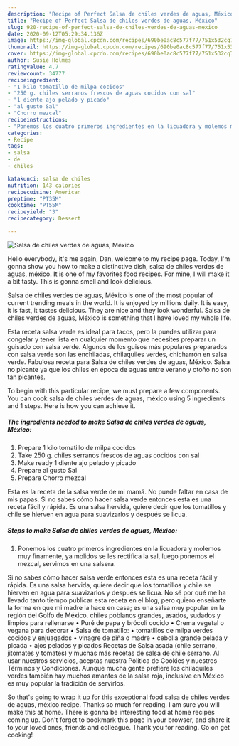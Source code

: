 ```yaml
---
description: "Recipe of Perfect Salsa de chiles verdes de aguas, México"
title: "Recipe of Perfect Salsa de chiles verdes de aguas, México"
slug: 920-recipe-of-perfect-salsa-de-chiles-verdes-de-aguas-mexico
date: 2020-09-12T05:29:34.136Z
image: https://img-global.cpcdn.com/recipes/690be0ac8c577f77/751x532cq70/salsa-de-chiles-verdes-de-aguas-mexico-foto-principal.jpg
thumbnail: https://img-global.cpcdn.com/recipes/690be0ac8c577f77/751x532cq70/salsa-de-chiles-verdes-de-aguas-mexico-foto-principal.jpg
cover: https://img-global.cpcdn.com/recipes/690be0ac8c577f77/751x532cq70/salsa-de-chiles-verdes-de-aguas-mexico-foto-principal.jpg
author: Susie Holmes
ratingvalue: 4.7
reviewcount: 34777
recipeingredient:
- "1 kilo tomatillo de milpa cocidos"
- "250 g. chiles serranos frescos de aguas cocidos con sal"
- "1 diente ajo pelado y picado"
- "al gusto Sal"
- "Chorro mezcal"
recipeinstructions:
- "Ponemos los cuatro primeros ingredientes en la licuadora y molemos muy finamente, ya molidos se les rectifica la sal, luego ponemos el mezcal, servimos en una salsera."
categories:
- Recipe
tags:
- salsa
- de
- chiles

katakunci: salsa de chiles 
nutrition: 143 calories
recipecuisine: American
preptime: "PT35M"
cooktime: "PT55M"
recipeyield: "3"
recipecategory: Dessert

---
```



![Salsa de chiles verdes de aguas, México](https://img-global.cpcdn.com/recipes/690be0ac8c577f77/751x532cq70/salsa-de-chiles-verdes-de-aguas-mexico-foto-principal.jpg)

Hello everybody, it's me again, Dan, welcome to my recipe page. Today, I'm gonna show you how to make a distinctive dish, salsa de chiles verdes de aguas, méxico. It is one of my favorites food recipes. For mine, I will make it a bit tasty. This is gonna smell and look delicious.

Salsa de chiles verdes de aguas, México is one of the most popular of current trending meals in the world. It is enjoyed by millions daily. It is easy, it is fast, it tastes delicious. They are nice and they look wonderful. Salsa de chiles verdes de aguas, México is something that I have loved my whole life.

Esta receta salsa verde es ideal para tacos, pero la puedes utilizar para congelar y tener lista en cualquier momento que necesites preparar un guisado con salsa verde. Algunos de los guisos más populares preparados con salsa verde son las enchiladas, chilaquiles verdes, chicharrón en salsa verde. Fabulosa receta para Salsa de chiles verdes de aguas, México. Salsa no picante ya que los chiles en época de aguas entre verano y otoño no son tan picantes.


To begin with this particular recipe, we must prepare a few components. You can cook salsa de chiles verdes de aguas, méxico using 5 ingredients and 1 steps. Here is how you can achieve it.

<!--inarticleads1-->

##### The ingredients needed to make Salsa de chiles verdes de aguas, México:

1. Prepare 1 kilo tomatillo de milpa cocidos
1. Take 250 g. chiles serranos frescos de aguas cocidos con sal
1. Make ready 1 diente ajo pelado y picado
1. Prepare al gusto Sal
1. Prepare Chorro mezcal


Esta es la receta de la salsa verde de mi mamá. No puede faltar en casa de mis papas. Si no sabes cómo hacer salsa verde entonces esta es una receta fácil y rápida. Es una salsa hervida, quiere decir que los tomatillos y chile se hierven en agua para suavizarlos y después se licua. 

<!--inarticleads2-->

##### Steps to make Salsa de chiles verdes de aguas, México:

1. Ponemos los cuatro primeros ingredientes en la licuadora y molemos muy finamente, ya molidos se les rectifica la sal, luego ponemos el mezcal, servimos en una salsera.


Si no sabes cómo hacer salsa verde entonces esta es una receta fácil y rápida. Es una salsa hervida, quiere decir que los tomatillos y chile se hierven en agua para suavizarlos y después se licua. No sé por qué me ha llevado tanto tiempo publicar esta receta en el blog, pero quiero enseñarte la forma en que mi madre la hace en casa; es una salsa muy popular en la región del Golfo de México. chiles poblanos grandes, asados, sudados y limpios para rellenarse • Puré de papa y brócoli cocido • Crema vegetal o vegana para decorar • Salsa de tomatillo: • tomatillos de milpa verdes cocidos y enjuagados • vinagre de piña o madre • cebolla grande pelada y picada • ajos pelados y picados Recetas de Salsa asada (chile serrano, jitomates y tomates) y muchas más recetas de salsa de chile serrano. Al usar nuestros servicios, aceptas nuestra Política de Cookies y nuestros Términos y Condiciones. Aunque mucha gente prefiere los chilaquiles verdes también hay muchos amantes de la salsa roja, inclusive en México es muy popular la tradición de servirlos. 

So that's going to wrap it up for this exceptional food salsa de chiles verdes de aguas, méxico recipe. Thanks so much for reading. I am sure you will make this at home. There is gonna be interesting food at home recipes coming up. Don't forget to bookmark this page in your browser, and share it to your loved ones, friends and colleague. Thank you for reading. Go on get cooking!

